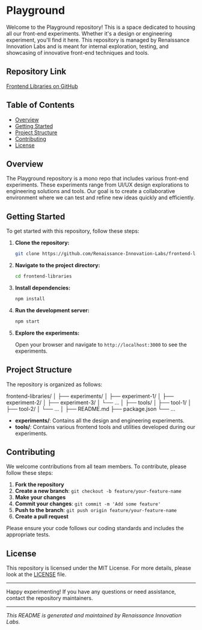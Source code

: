 # Playground

Welcome to the Playground repository! This is a space dedicated to housing all our front-end experiments. Whether it's a design or engineering experiment, you'll find it here. This repository is managed by Renaissance Innovation Labs and is meant for internal exploration, testing, and showcasing of innovative front-end techniques and tools.

## Repository Link

[Frontend Libraries on GitHub](https://github.com/Renaissance-Innovation-Labs/frontend-libraries)

## Table of Contents

- [Overview](#overview)
- [Getting Started](#getting-started)
- [Project Structure](#project-structure)
- [Contributing](#contributing)
- [License](#license)

## Overview

The Playground repository is a mono repo that includes various front-end experiments. These experiments range from UI/UX design explorations to engineering solutions and tools. Our goal is to create a collaborative environment where we can test and refine new ideas quickly and efficiently.

## Getting Started

To get started with this repository, follow these steps:

1. **Clone the repository:**

    ```bash
    git clone https://github.com/Renaissance-Innovation-Labs/frontend-libraries.git
    ```

2. **Navigate to the project directory:**

    ```bash
    cd frontend-libraries
    ```

3. **Install dependencies:**

    ```bash
    npm install
    ```

4. **Run the development server:**

    ```bash
    npm start
    ```

5. **Explore the experiments:**

    Open your browser and navigate to `http://localhost:3000` to see the experiments.

## Project Structure

The repository is organized as follows:

frontend-libraries/
│
├── experiments/
│   ├── experiment-1/
│   ├── experiment-2/
│   ├── experiment-3/
│   └── ...
│
├── tools/
│   ├── tool-1/
│   ├── tool-2/
│   └── ...
│
├── README.md
├── package.json
└── ...


- **experiments/**: Contains all the design and engineering experiments.
- **tools/**: Contains various frontend tools and utilities developed during our experiments.

## Contributing

We welcome contributions from all team members. To contribute, please follow these steps:

1. **Fork the repository**
2. **Create a new branch**: `git checkout -b feature/your-feature-name`
3. **Make your changes**
4. **Commit your changes**: `git commit -m 'Add some feature'`
5. **Push to the branch**: `git push origin feature/your-feature-name`
6. **Create a pull request**

Please ensure your code follows our coding standards and includes the appropriate tests.

## License

This repository is licensed under the MIT License. For more details, please look at the [LICENSE](LICENSE) file.

---

Happy experimenting! If you have any questions or need assistance, contact the repository maintainers.

---

_This README is generated and maintained by Renaissance Innovation Labs._

